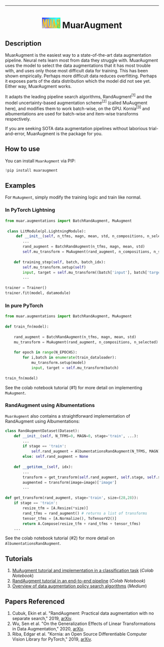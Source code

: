 ---

<div align="center">    
 
# <img src="muar-final-design-2.JPG" width="60" height="35"/>     MuarAugment  

</div>

## Description   
MuarAugment is the easiest way to a state-of-the-art data augmentation pipeline. Neural nets learn most from data they struggle with. MuarAugment uses the model to select the data augmentations that it has most trouble with, and uses only those most difficult data for training. This has been shown empirically. Perhaps more difficult data reduces overfitting. Perhaps it exposes parts of the data distribution which the model did not see yet. Either way, MuarAugment works.

It adapts the leading pipeline search algorithms, RandAugment<sup>[1]</sup> and the model uncertainty-based augmentation scheme<sup>[2]</sup> (called MuAugment here), and modifies them to work batch-wise, on the GPU. Kornia<sup>[3]</sup> and albumentations are used for batch-wise and item-wise transforms respectively.

If you are seeking SOTA data augmentation pipelines without laborious trial-and-error, MuarAugment is the package for you.

## How to use   
You can install `MuarAugment` via PIP:  
```python
!pip install muaraugment
```

## Examples

For `MuAugment`, simply modify the training logic and train like normal.

### In PyTorch Lightning
```python
from muar.augmentations import BatchRandAugment, MuAugment

 class LitModule(pl.LightningModule):
     def __init__(self, n_tfms, magn, mean, std, n_compositions, n_selected):
        ...
        rand_augment = BatchRandAugment(n_tfms, magn, mean, std)
        self.mu_transform = MuAugment(rand_augment, n_compositions, n_selected)

    def training_step(self, batch, batch_idx):
        self.mu_transform.setup(self)
        input, target = self.mu_transform((batch['input'], batch['target']))
        ...
        
trainer = Trainer()
trainer.fit(model, datamodule)
```

### In pure PyTorch
```python
from muar.augmentations import BatchRandAugment, MuAugment

def train_fn(model):

    rand_augment = BatchRandAugment(n_tfms, magn, mean, std)
    mu_transform = MuAugment(rand_augment, n_compositions, n_selected)
    
    for epoch in range(N_EPOCHS):
        for i,batch in enumerate(train_dataloader):
            mu_transform.setup(model)
            input, target = self.mu_transform(batch)
            
train_fn(model)
```

See the colab notebook tutorial (#1) for more detail on implementing `MuAugment`.

### RandAugment using Albumentations

`MuarAugment` also contains a straightforward implementation of RandAugment using Albumentations:
```python
class RandAugmentDataset(Dataset):
    def __init__(self, N_TFMS=0, MAGN=0, stage='train', ...):
        ...
        if stage == 'train': 
            self.rand_augment = AlbumentationsRandAugment(N_TFMS, MAGN)
        else: self.rand_augment = None

    def __getitem__(self, idx):
        ...
        transform = get_transform(self.rand_augment, self.stage, self.size)
        augmented = transform(image=image)['image']
        ...

def get_transform(rand_augment, stage='train', size=(28,28)):
    if stage == 'train':
        resize_tfm = [A.Resize(*size)]
        rand_tfms = rand_augment() # returns a list of transforms
        tensor_tfms = [A.Normalize(), ToTensorV2()]
        return A.Compose(resize_tfm + rand_tfms + tensor_tfms)
    ...
```    

See the colab notebook tutorial (#2) for more detail on `AlbumentationsRandAugment`.

## Tutorials   
1. [MuAugment tutorial and implementation in a classification task](https://github.com/adam-mehdi/MuarAugment/blob/master/MuAugmentTutorial.ipynb) (*Colab Notebook*)
2. [RandAugment tutorial in an end-to-end pipeline](https://github.com/adam-mehdi/MuarAugment/blob/master/RandAugmentTutorial.ipynb) (*Colab Notebook*)
3. [Overview of data augmentation policy search algorithms](https://adam-mehdi23.medium.com/automatic-data-augmentation-an-overview-and-the-sota-109ffbf43a20) (*Medium*)

## Papers Referenced
1. Cubuk, Ekin et al. "RandAugment: Practical data augmentation with no separate search," 2019, [arXiv](http://arxiv.org/abs/1909.13719).
2. Wu, Sen et al. "On the Generalization Effects of Linear Transformations in Data Augmentation," 2020, [arXiv](https://arxiv.org/abs/2005.00695).
3. Riba, Edgar et al. "Kornia: an Open Source Differentiable Computer Vision Library for PyTorch," 2019, [arXiv](https://arxiv.org/abs/1910.02190).

